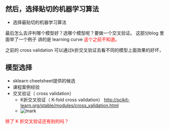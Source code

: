 ## 然后，选择贴切的机器学习算法

- 选择最贴切的机器学习算法


最后怎么去评判哪个模型好？选哪个模型呢？要做一个交叉验证。
这部分blog 里面举了一个例子 讲的是 learning curve <span style="color:red;">这个之前不知道。</span>


之前的 cross validation 可以通过k折交叉验证去看不同的模型上面效果的好坏，


## 模型选择

- sklearn cheetsheet提供的候选
- 课程案例经验
- 交叉验证（ cross validation）
    - K折交叉验证（ K-fold cross validation） http://scikit-learn.org/stable/modules/cross_validation.html
    -  ![mark](http://pacdb2bfr.bkt.clouddn.com/blog/image/180718/d0Ia3m7im4.png?imageslim)


<span style="color:red;">除了 K 折交叉验证还有别的吗？</span>

